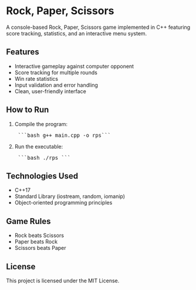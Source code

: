# Rock, Paper, Scissors 

A console-based Rock, Paper, Scissors game implemented in C++ featuring score tracking, statistics, and an interactive menu system.

## Features
- Interactive gameplay against computer opponent
- Score tracking for multiple rounds
- Win rate statistics
- Input validation and error handling
- Clean, user-friendly interface

## How to Run
1. Compile the program:
    <pre> ```bash g++ main.cpp -o rps``` </pre>

2. Run the executable:
    <pre> ```bash ./rps ``` </pre>

## Technologies Used
- C++17
- Standard Library (iostream, random, iomanip)
- Object-oriented programming principles

## Game Rules
- Rock beats Scissors
- Paper beats Rock
- Scissors beats Paper  

## License
This project is licensed under the MIT License.
